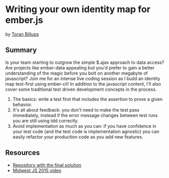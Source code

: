 # Writing your own identity map for ember.js

by [Toran Billups](https://twitter.com/toranb)

## Summary

Is your team starting to outgrow the simple $.ajax approach to data access? Are projects like ember-data appealing but you'd prefer to gain a better understanding of the magic before you bolt on another megabyte of javascript? Join me for an intense live coding session as I build an identity map test-first using ember-cli!
In addition to the javascript content, I'll also cover some traditional test driven development concepts in the process. 

1) The basics: write a test first that includes the assertion to prove a given behavior.
2) It's all about feedback: you don't need to make the test pass immediately, instead if the error message changes between test runs you are still using tdd correctly.
3) Avoid implementation as much as you can: if you have confidence in your test code (and the test code is implementation agnostic) you can easily refactor your production code as you add new features.

## Resources

* [Repository with the final solution](https://github.com/toranb/writing-your-own-identity-map)
* [Midwest JS 2015 video](https://www.youtube.com/watch?v=a61Odt2A1Zg)
